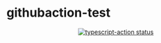 # githubaction-test
<p align="center">
  <a href="https://github.com/susumutomita/githubaction-test"><img alt="typescript-action status" src="https://github.com/susumutomita/githubaction-test/actions/workflows/build-test/badge.svg"></a>
</p>
